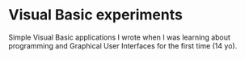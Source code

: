 # Visual Basic experiments

Simple Visual Basic applications I wrote when I was learning about programming and Graphical User Interfaces for the 
first time (14 yo).
